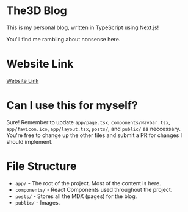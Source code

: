 # The3D Blog

This is my personal blog, written in TypeScript using Next.js!

You'll find me rambling about nonsense here.

# Website Link

[Website Link](https://the3d.up.railway.app/)

# Can I use this for myself?

Sure! Remember to update `app/page.tsx`, `components/Navbar.tsx`, `app/favicon.ico`, `app/layout.tsx`, `posts/`, and `public/` as neccessary.<br />
You're free to change up the other files and submit a PR for changes I should implement.

# File Structure

- `app/` - The root of the project. Most of the content is here.
- `components/` - React Components used throughout the project.
- `posts/` - Stores all the MDX (pages) for the blog.
- `public/` - Images.
